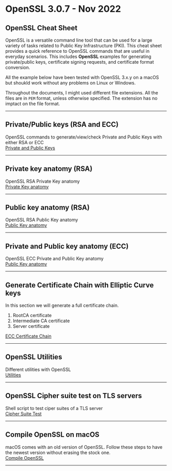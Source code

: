 # OpenSSL 3.0.7 - Nov 2022
## OpenSSL Cheat Sheet
OpenSSL is a versatile command line tool that can be used for a large variety of tasks related to Public Key Infrastructure (PKI). This cheat sheet provides a quick reference to OpenSSL commands that are useful in everyday scenarios. This includes **OpenSSL** examples for generating private/public keys, certificate signing requests, and certificate format conversion.

All the example below have been tested with OpenSSL 3.x.y on a macOS but shoukld work without any problems on Linux or Windows.

Throughout the documents, I might used different file extensions. All the files are in `PEM` format, unless otherwise specified. The extension has no imptact on the file format.
***
## Private/Public keys (RSA and ECC)
OpenSSL commands to generate/view/check Private and Public Keys with either RSA or ECC  
[Private and Public Keys](/Private%20and%20Public%20Keys)
***
## Private key anatomy (RSA)
OpenSSL RSA Private Key anatomy  
[Private Key anatomy](/Private%20Key%20Anatomy)
***
## Public key anatomy (RSA)
OpenSSL RSA Public Key anatomy  
[Public Key anatomy](/Public%20Key%20Anatomy)
***
## Private and Public key anatomy (ECC)
OpenSSL ECC Private and Public Key anatomy  
[Public Key anatomy](/ECC%20Key%20Anatomy)
***
## Generate Certificate Chain with Elliptic Curve keys
In this section we will generate a full certificate chain.
1. RootCA certificate
2. Intermediate CA certificate
3. Server certificate  

[ECC Certificate Chain](/ECC%20Certificate%20Chain)
***
## OpenSSL Utilities
Different utilities with OpenSSL  
[Utilities](/Utilities)
***
## OpenSSL Cipher suite test on TLS servers
Shell script to test ciper suites of a TLS server  
[Cipher Suite Test](/Cipher%20suite%20test)
***
## Compile OpenSSL on macOS
macOS comes with an old version of OpenSSL. Follow these steps to have the newest version without erasing the stock one.  
[Compile OpenSSL](/Compile%20OpenSSL)
***
